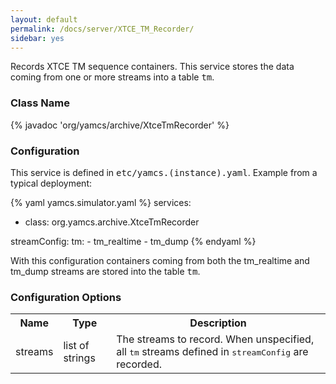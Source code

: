 ```yaml
---
layout: default
permalink: /docs/server/XTCE_TM_Recorder/
sidebar: yes
---
```


Records XTCE TM sequence containers. This service stores the data coming from one or more streams into a table <tt>tm</tt>.

### Class Name
{% javadoc 'org/yamcs/archive/XtceTmRecorder' %}

### Configuration

This service is defined in <tt>etc/yamcs.(instance).yaml</tt>. Example from a typical deployment:

{% yaml yamcs.simulator.yaml %}
services:
  - class: org.yamcs.archive.XtceTmRecorder

streamConfig:
  tm:
    - tm_realtime
    - tm_dump
{% endyaml %}

With this configuration containers coming from both the tm_realtime and tm_dump streams are stored into the table <tt>tm</tt>.

### Configuration Options

<table class="inline">
  <tr>
    <th>Name</th>
    <th>Type</th>
    <th>Description</th>
  </tr>
  <tr>
    <td class="code">streams</td>
    <td class="code">list of strings</td>
    <td>The streams to record. When unspecified, all <tt>tm</tt> streams defined in <tt>streamConfig</tt> are recorded.</td>
  </tr>
</table>
